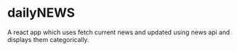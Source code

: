 # dailyNEWS
A react app which uses fetch current news and updated using news api and displays them categorically. 
